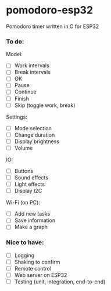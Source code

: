 # pomodoro-esp32
Pomodoro timer written in C for ESP32

### **To do:**
Model:
- [ ] Work intervals
- [ ] Break intervals
- [ ] OK
- [ ] Pause
- [ ] Continue
- [ ] Finish
- [ ] Skip (toggle work, break)

Settings:
- [ ] Mode selection
- [ ] Change duration
- [ ] Display brightness
- [ ] Volume

IO:
- [ ] Buttons
- [ ] Sound effects
- [ ] Light effects
- [ ] Display I2C

Wi-Fi (on PC):
- [ ] Add new tasks
- [ ] Save information
- [ ] Make a graph

### Nice to have:
- [ ] Logging
- [ ] Shaking to confirm
- [ ] Remote control
- [ ] Web server on ESP32
- [ ] Testing (unit, integration, end-to-end)
